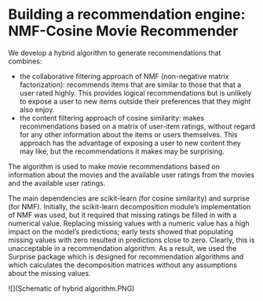 # Building a recommendation engine: NMF-Cosine Movie Recommender

We develop a hybrid algorithm to generate recommendations that combines: 

* the collaborative filtering approach of NMF (non-negative matrix factorization): recommends items that are similar to those that that a
user rated highly. This provides logical recommendations but is unlikely to expose a user to new
items outside their preferences that they might also enjoy.
* the content filtering approach of cosine similarity: makes
recommendations based on a matrix of user-item ratings, without regard for any other information
about the items or users themselves. This approach has the advantage of exposing a user to new
content they may like, but the recommendations it makes may be surprising.

The algorithm is used to make movie recommendations based on information about the movies and the available user ratings from the movies and the available user ratings. 

The main dependencies are scikit-learn (for cosine similarity) and surprise (for NMF). Initially, the scikit-learn decomposition module’s implementation of NMF was
used, but it required that missing ratings be filled in with a numerical value.
Replacing missing values with a numeric value has a high impact on the model’s
predictions; early tests showed that populating missing values with zero resulted in
predictions close to zero. Clearly, this is unacceptable in a recommendation algorithm.
As a result, we used the Surprise package which is designed for recommendation
algorithms and which calculates the decomposition matrices without any assumptions
about the missing values.


![](Schematic of hybrid algorithm.PNG)
